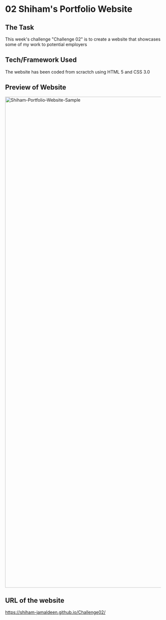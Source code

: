 # 02 Shiham's Portfolio Website

## The Task
This week's challenge "Challenge 02" is to create a website that showcases some of my work to potential employers

## Tech/Framework Used
The website has been coded from scractch using HTML 5 and CSS 3.0

## Preview of Website
<img width="1590" alt="Shiham-Portfolio-Website-Sample" src="https://user-images.githubusercontent.com/112249220/190640533-d32e81cf-a4ad-4599-b5fb-80839788c0ae.png">

## URL of the website
https://shiham-jamaldeen.github.io/Challenge02/
